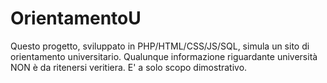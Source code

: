 # OrientamentoU
Questo progetto, sviluppato in PHP/HTML/CSS/JS/SQL, simula un sito di orientamento universitario. Qualunque informazione riguardante università NON è da ritenersi veritiera. E' a solo scopo dimostrativo.
